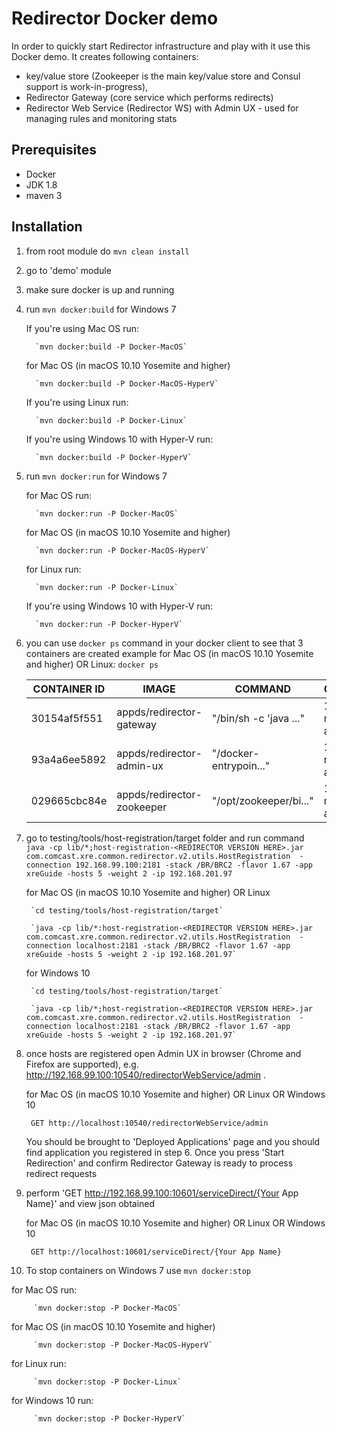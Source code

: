 # Redirector Docker demo

In order to quickly start Redirector infrastructure and play with it use this Docker demo. It creates following containers: 

 - key/value store (Zookeeper is the main key/value store and Consul support is work-in-progress),
 - Redirector Gateway (core service which performs redirects)
 - Redirector Web Service (Redirector WS) with Admin UX - used for managing rules and monitoring stats
 
## Prerequisites
 
 - Docker
 - JDK 1.8
 - maven 3
 
## Installation

1) from root module do `mvn clean install` 

2) go to 'demo' module

3) make sure docker is up and running

4) run `mvn docker:build` for Windows 7
  
   If you're using Mac OS run: 
  
         `mvn docker:build -P Docker-MacOS`
     
   for Mac OS (in macOS 10.10 Yosemite and higher)
          
         `mvn docker:build -P Docker-MacOS-HyperV`
           
   If you're using Linux run: 
  
         `mvn docker:build -P Docker-Linux`
         
   If you're using Windows 10 with Hyper-V run:
  
         `mvn docker:build -P Docker-HyperV`
         
5) run `mvn docker:run` for Windows 7
  
   for Mac OS run:
  
         `mvn docker:run -P Docker-MacOS`
     
   for Mac OS (in macOS 10.10 Yosemite and higher)
     
         `mvn docker:run -P Docker-MacOS-HyperV`
         
   for Linux run:
  
         `mvn docker:run -P Docker-Linux`
         
   If you're using Windows 10 with Hyper-V run:
    
         `mvn docker:run -P Docker-HyperV`
         
6) you can use `docker ps` command in your docker client to see that 3 containers are created
   example for Mac OS (in macOS 10.10 Yosemite and higher) OR Linux:
        `docker ps`
        
    | CONTAINER ID | IMAGE | COMMAND | CREATED | STATUS | PORTS |
    |--------------|-------|---------|---------|--------|-------|                     
    | 30154af5f551 | appds/redirector-gateway   | "/bin/sh -c 'java ..." | 16 minutes ago | Up 16 minutes | 0.0.0.0:10601->10601/tcp |
    | 93a4a6ee5892 | appds/redirector-admin-ux  | "/docker-entrypoin..." | 16 minutes ago | Up 16 minutes | 0.0.0.0:10540->8080/tcp |
    | 029665cbc84e | appds/redirector-zookeeper | "/opt/zookeeper/bi..." | 16 minutes ago | Up 16 minutes | 0.0.0.0:2181->2181/tcp |
    
7) go to testing/tools/host-registration/target folder and run command `
java -cp lib/*;host-registration-<REDIRECTOR VERSION HERE>.jar com.comcast.xre.common.redirector.v2.utils.HostRegistration  -connection 192.168.99.100:2181 -stack /BR/BRC2 -flavor 1.67 -app xreGuide -hosts 5 -weight 2 -ip 192.168.201.97`

   for Mac OS (in macOS 10.10 Yosemite and higher) OR Linux
    
        `cd testing/tools/host-registration/target`
        
        `java -cp lib/*:host-registration-<REDIRECTOR VERSION HERE>.jar com.comcast.xre.common.redirector.v2.utils.HostRegistration  -connection localhost:2181 -stack /BR/BRC2 -flavor 1.67 -app xreGuide -hosts 5 -weight 2 -ip 192.168.201.97`

   for Windows 10
   
        `cd testing/tools/host-registration/target`
                
        `java -cp lib/*;host-registration-<REDIRECTOR VERSION HERE>.jar com.comcast.xre.common.redirector.v2.utils.HostRegistration  -connection localhost:2181 -stack /BR/BRC2 -flavor 1.67 -app xreGuide -hosts 5 -weight 2 -ip 192.168.201.97`


8) once hosts are registered open Admin UX in browser (Chrome and Firefox are supported), e.g. http://192.168.99.100:10540/redirectorWebService/admin .

   for Mac OS (in macOS 10.10 Yosemite and higher) OR Linux OR Windows 10
    
        GET http://localhost:10540/redirectorWebService/admin
 
   You should be brought to 'Deployed Applications' page and you should find application you registered in step 6. Once you press 'Start Redirection' and confirm Redirector Gateway is ready to process redirect requests
    
9) perform 'GET http://192.168.99.100:10601/serviceDirect/{Your App Name}' and view json obtained

   for Mac OS (in macOS 10.10 Yosemite and higher) OR Linux OR Windows 10
    
        GET http://localhost:10601/serviceDirect/{Your App Name}

10) To stop containers on Windows 7 use `mvn docker:stop`

   for Mac OS run:
  
         `mvn docker:stop -P Docker-MacOS`
     
   for Mac OS (in macOS 10.10 Yosemite and higher)
     
         `mvn docker:stop -P Docker-MacOS-HyperV`
         
   for Linux run:
  
         `mvn docker:stop -P Docker-Linux`
         
   for Windows 10 run:
      
         `mvn docker:stop -P Docker-HyperV`
